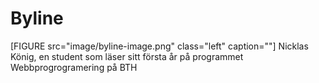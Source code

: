 Byline
=========
[FIGURE src="image/byline-image.png" class="left" caption=""]
Nicklas König, en student som läser sitt första år på programmet Webbprogrogramering på BTH
